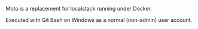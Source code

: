 Moto is a replacement for localstack running under Docker.

Executed with Git Bash on Windows as a normal (non-admin) user account.
